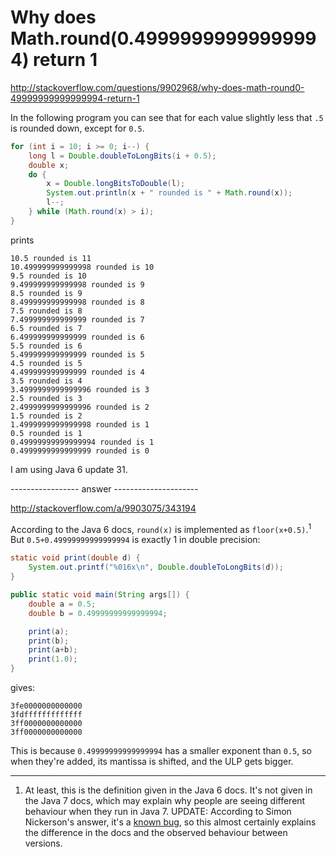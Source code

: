 Why does Math.round(0.49999999999999994) return 1
====================================================

http://stackoverflow.com/questions/9902968/why-does-math-round0-49999999999999994-return-1

In the following program you can see that for each value slightly less that `.5` is rounded down, except for `0.5`.

```java
for (int i = 10; i >= 0; i--) {
    long l = Double.doubleToLongBits(i + 0.5);
    double x;
    do {
        x = Double.longBitsToDouble(l);
        System.out.println(x + " rounded is " + Math.round(x));
        l--;
    } while (Math.round(x) > i);
}
```

prints

```
10.5 rounded is 11
10.499999999999998 rounded is 10
9.5 rounded is 10
9.499999999999998 rounded is 9
8.5 rounded is 9
8.499999999999998 rounded is 8
7.5 rounded is 8
7.499999999999999 rounded is 7
6.5 rounded is 7
6.499999999999999 rounded is 6
5.5 rounded is 6
5.499999999999999 rounded is 5
4.5 rounded is 5
4.499999999999999 rounded is 4
3.5 rounded is 4
3.4999999999999996 rounded is 3
2.5 rounded is 3
2.4999999999999996 rounded is 2
1.5 rounded is 2
1.4999999999999998 rounded is 1
0.5 rounded is 1
0.49999999999999994 rounded is 1
0.4999999999999999 rounded is 0
```

I am using Java 6 update 31.

----------------- answer ---------------------

http://stackoverflow.com/a/9903075/343194

According to the Java 6 docs, `round(x)` is implemented as `floor(x+0.5)`.<sup>1</sup> 
But `0.5+0.49999999999999994` is exactly 1 in double precision:

```java
static void print(double d) {
    System.out.printf("%016x\n", Double.doubleToLongBits(d));
}

public static void main(String args[]) {
    double a = 0.5;
    double b = 0.49999999999999994;

    print(a);
    print(b);
    print(a+b);
    print(1.0);
}
```

gives:

```
3fe0000000000000
3fdfffffffffffff
3ff0000000000000
3ff0000000000000
```

This is because `0.49999999999999994` has a smaller exponent than `0.5`, so when they're added, its mantissa is shifted, and the ULP gets bigger.

--------------

1. At least, this is the definition given in the Java 6 docs. 
It's not given in the Java 7 docs, which may explain why people are seeing different behaviour when they run in Java 7. 
UPDATE: According to Simon Nickerson's answer, it's a [known bug][1], so this almost certainly explains the difference in the docs and the observed behaviour between versions.

[1]: http://bugs.sun.com/bugdatabase/view_bug.do?bug_id=6430675
